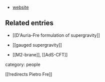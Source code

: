 
* [website](http://personalpages.to.infn.it/~fre/)

## Related entries

* [[D'Auria-Fre formulation of supergravity]]

* [[gauged supergravity]]

* [[M2-brane]], [[AdS-CFT]]


category: people

[[!redirects Pietro Fre]]
